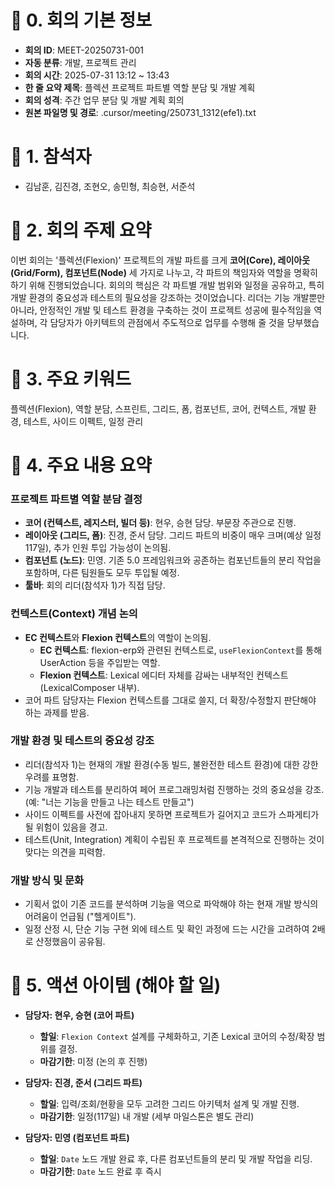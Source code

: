 # 📄 0. 회의 기본 정보
- **회의 ID**: MEET-20250731-001
- **자동 분류**: 개발, 프로젝트 관리
- **회의 시간**: 2025-07-31 13:12 ~ 13:43
- **한 줄 요약 제목**: 플렉션 프로젝트 파트별 역할 분담 및 개발 계획
- **회의 성격**: 주간 업무 분담 및 개발 계획 회의
- **원본 파일명 및 경로**: .cursor/meeting/250731_1312(efe1).txt

# 👥 1. 참석자
- 김남훈, 김진경, 조현오, 송민형, 최승현, 서준석

# 📌 2. 회의 주제 요약
이번 회의는 '플렉션(Flexion)' 프로젝트의 개발 파트를 크게 **코어(Core), 레이아웃(Grid/Form), 컴포넌트(Node)** 세 가지로 나누고, 각 파트의 책임자와 역할을 명확히 하기 위해 진행되었습니다. 회의의 핵심은 각 파트별 개발 범위와 일정을 공유하고, 특히 개발 환경의 중요성과 테스트의 필요성을 강조하는 것이었습니다. 리더는 기능 개발뿐만 아니라, 안정적인 개발 및 테스트 환경을 구축하는 것이 프로젝트 성공에 필수적임을 역설하며, 각 담당자가 아키텍트의 관점에서 주도적으로 업무를 수행해 줄 것을 당부했습니다.

# 🧷 3. 주요 키워드
플렉션(Flexion), 역할 분담, 스프린트, 그리드, 폼, 컴포넌트, 코어, 컨텍스트, 개발 환경, 테스트, 사이드 이펙트, 일정 관리

# 📎 4. 주요 내용 요약
### **프로젝트 파트별 역할 분담 결정**
- **코어 (컨텍스트, 레지스터, 빌더 등)**: 현우, 승현 담당. 부문장 주관으로 진행.
- **레이아웃 (그리드, 폼)**: 진경, 준서 담당. 그리드 파트의 비중이 매우 크며(예상 일정 117일), 추가 인원 투입 가능성이 논의됨.
- **컴포넌트 (노드)**: 민영. 기존 5.0 프레임워크와 공존하는 컴포넌트들의 분리 작업을 포함하며, 다른 팀원들도 모두 투입될 예정.
- **툴바**: 회의 리더(참석자 1)가 직접 담당.

### **컨텍스트(Context) 개념 논의**
- **EC 컨텍스트**와 **Flexion 컨텍스트**의 역할이 논의됨.
    - **EC 컨텍스트**: flexion-erp와 관련된 컨텍스트로, `useFlexionContext`를 통해 UserAction 등을 주입받는 역할.
    - **Flexion 컨텍스트**: Lexical 에디터 자체를 감싸는 내부적인 컨텍스트 (LexicalComposer 내부).
- 코어 파트 담당자는 Flexion 컨텍스트를 그대로 쓸지, 더 확장/수정할지 판단해야 하는 과제를 받음.

### **개발 환경 및 테스트의 중요성 강조**
- 리더(참석자 1)는 현재의 개발 환경(수동 빌드, 불완전한 테스트 환경)에 대한 강한 우려를 표명함.
- 기능 개발과 테스트를 분리하여 페어 프로그래밍처럼 진행하는 것의 중요성을 강조. (예: "너는 기능을 만들고 나는 테스트 만들고")
- 사이드 이펙트를 사전에 잡아내지 못하면 프로젝트가 길어지고 코드가 스파게티가 될 위험이 있음을 경고.
- 테스트(Unit, Integration) 계획이 수립된 후 프로젝트를 본격적으로 진행하는 것이 맞다는 의견을 피력함.

### **개발 방식 및 문화**
- 기획서 없이 기존 코드를 분석하며 기능을 역으로 파악해야 하는 현재 개발 방식의 어려움이 언급됨 ("헬게이트").
- 일정 산정 시, 단순 기능 구현 외에 테스트 및 확인 과정에 드는 시간을 고려하여 2배로 산정했음이 공유됨.

# 📝 5. 액션 아이템 (해야 할 일)
- **담당자: 현우, 승현 (코어 파트)**
  - **할일**: `Flexion Context` 설계를 구체화하고, 기존 Lexical 코어의 수정/확장 범위를 결정.
  - **마감기한**: 미정 (논의 후 진행)

- **담당자: 진경, 준서 (그리드 파트)**
  - **할일**: 입력/조회/현황을 모두 고려한 그리드 아키텍처 설계 및 개발 진행.
  - **마감기한**: 일정(117일) 내 개발 (세부 마일스톤은 별도 관리)

- **담당자: 민영 (컴포넌트 파트)**
  - **할일**: `Date` 노드 개발 완료 후, 다른 컴포넌트들의 분리 및 개발 작업을 리딩.
  - **마감기한**: `Date` 노드 완료 후 즉시